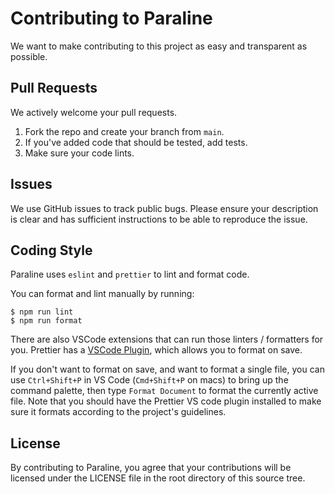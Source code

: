# Contributing to Paraline

We want to make contributing to this project as easy and transparent as
possible.

## Pull Requests

We actively welcome your pull requests.

1. Fork the repo and create your branch from `main`.
2. If you've added code that should be tested, add tests.
3. Make sure your code lints.

## Issues

We use GitHub issues to track public bugs. Please ensure your description is
clear and has sufficient instructions to be able to reproduce the issue.

## Coding Style

Paraline uses `eslint` and `prettier` to lint and format code.

You can format and lint manually by running:

```
$ npm run lint
$ npm run format
```

There are also VSCode extensions that can run those linters / formatters for you. Prettier has a [VSCode Plugin](https://marketplace.visualstudio.com/items?itemName=esbenp.prettier-vscode), which allows you to format on save.

If you don't want to format on save, and want to format a single file, you can use `Ctrl+Shift+P` in VS Code (`Cmd+Shift+P` on macs) to bring up the command palette, then type `Format Document` to format the currently active file. Note that you should have the Prettier VS code plugin installed to make sure it formats according to the project's guidelines.

## License

By contributing to Paraline, you agree that your contributions will be licensed
under the LICENSE file in the root directory of this source tree.
